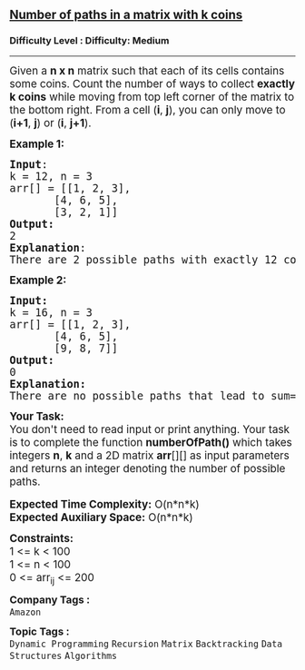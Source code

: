 <h2><a href="https://www.geeksforgeeks.org/problems/number-of-paths-in-a-matrix-with-k-coins2728/1?page=2&category=Recursion,Backtracking&sortBy=difficulty">Number of paths in a matrix with k coins</a></h2><h3>Difficulty Level : Difficulty: Medium</h3><hr><div class="problems_problem_content__Xm_eO"><p><span style="font-size: 14pt;">Given a <strong>n x n</strong>&nbsp;matrix such that&nbsp;each of its&nbsp;cells contains some&nbsp;coins. Count the number of ways to collect <strong>exactly k coins</strong> while moving from&nbsp;top left corner of the matrix&nbsp;to the&nbsp;bottom right. From a cell (<strong>i</strong>, <strong>j</strong>), you can only move to (<strong>i+1</strong>, <strong>j</strong>) or (<strong>i</strong>, <strong>j+1</strong>).</span></p>
<p><span style="font-size: 14pt;"><strong>Example 1:</strong></span></p>
<pre><span style="font-size: 14pt;"><strong>Input</strong>:
k = 12, n = 3
arr[] = [[1, 2, 3], 
&nbsp;      [4, 6, 5], 
&nbsp;      [3, 2, 1]]
<strong>Output:</strong>&nbsp;<br>2
<strong>Explanation</strong>: 
There are 2 possible paths with exactly 12 coins, (1 + 2 + 6 + 2 + 1) and (1 + 2 + 3 + 5 + 1).
</span></pre>
<p><span style="font-size: 14pt;"><strong>Example 2:</strong></span></p>
<pre><span style="font-size: 14pt;"><strong>Input:</strong>
k = 16, n = 3
arr[] = [[1, 2, 3],&nbsp;
&nbsp;      [4, 6, 5],&nbsp;
&nbsp;      [9, 8, 7]]
<strong>Output: <br></strong>0 
<strong>Explanation: </strong>
There are no possible paths that lead to sum=16
</span></pre>
<p><span style="font-size: 14pt;"><strong>Your Task:&nbsp;&nbsp;</strong><br>You don't need to read input or print anything. Your task is to complete the function&nbsp;<strong>numberOfPath()</strong> which takes integers <strong>n</strong>, <strong>k</strong> and a 2D matrix <strong>arr</strong>[][] as input parameters and returns an integer denoting the number of possible paths.</span><br><br><span style="font-size: 14pt;"><strong>Expected Time Complexity:</strong> O(n*n*k)<br><strong>Expected Auxiliary Space:</strong> O(n*n*k)</span></p>
<p><span style="font-size: 14pt;"><strong>Constraints:<br></strong></span><span style="font-size: 14pt;">1 &lt;= k &lt; 100<br>1 &lt;= n &lt; 100<br>0 &lt;= arr<sub>ij</sub> &lt;= 200</span></p></div><p><span style=font-size:18px><strong>Company Tags : </strong><br><code>Amazon</code>&nbsp;<br><p><span style=font-size:18px><strong>Topic Tags : </strong><br><code>Dynamic Programming</code>&nbsp;<code>Recursion</code>&nbsp;<code>Matrix</code>&nbsp;<code>Backtracking</code>&nbsp;<code>Data Structures</code>&nbsp;<code>Algorithms</code>&nbsp;